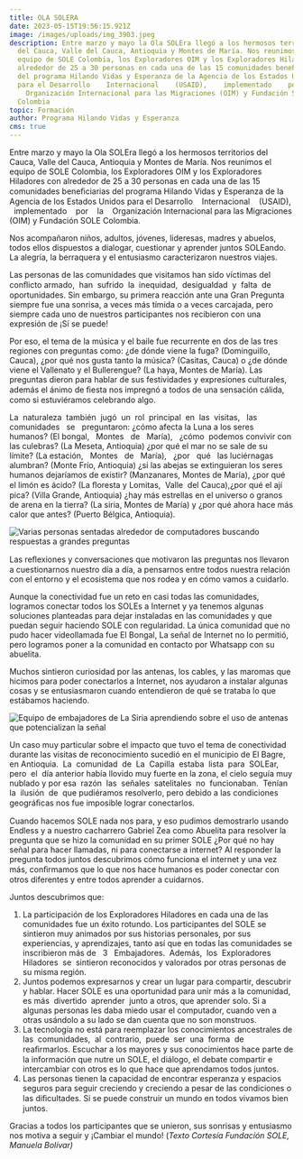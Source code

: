 ```yaml
---
title: OLA SOLERA
date: 2023-05-15T19:56:15.921Z
image: /images/uploads/img_3903.jpeg
description: Entre marzo y mayo la Ola SOLEra llegó a los hermosos territorios
  del Cauca, Valle del Cauca, Antioquia y Montes de María. Nos reunimos el
  equipo de SOLE Colombia, los Exploradores OIM y los Exploradores Hiladores con
  alrededor de 25 a 30 personas en cada una de las 15 comunidades beneﬁciarias
  del programa Hilando Vidas y Esperanza de la Agencia de los Estados Unidos
  para el Desarrollo    Internacional    (USAID),    implementado    por    la 
    Organización Internacional para las Migraciones (OIM) y F﻿undación SOLE
  Colombia
topic: Formación
author: Programa Hilando Vidas y Esperanza
cms: true
---
```

Entre marzo y mayo la Ola SOLEra llegó a los hermosos territorios del Cauca, Valle del Cauca, Antioquia y Montes de María. Nos reunimos el equipo de SOLE Colombia, los Exploradores OIM y los Exploradores Hiladores con alrededor de 25 a 30 personas en cada una de las 15 comunidades beneﬁciarias del programa Hilando Vidas y Esperanza de la Agencia de los Estados Unidos para el Desarrollo    Internacional    (USAID),    implementado    por    la    Organización Internacional para las Migraciones (OIM) y F﻿undación SOLE Colombia.

Nos acompañaron niños, adultos, jóvenes, lideresas, madres y abuelos, todos ellos dispuestos a dialogar, cuestionar y aprender juntos SOLEando. La alegría, la berraquera y el entusiasmo caracterizaron nuestros viajes.

Las personas de las comunidades que visitamos han sido víctimas del conﬂicto armado,  han  sufrido  la  inequidad,  desigualdad  y  falta  de oportunidades. Sin embargo, su primera reacción ante una Gran Pregunta siempre fue una sonrisa, a veces más tímida o a veces carcajada, pero siempre cada uno de nuestros participantes nos recibieron con una expresión de ¡Sí se puede!

Por eso, el tema de la música y el baile fue recurrente en dos de las tres regiones con preguntas como: ¿de dónde viene la fuga? (Dominguillo, Cauca), ¿por qué nos gusta tanto la música? (Casitas, Cauca) o ¿de dónde viene el Vallenato y el Bullerengue? (La haya, Montes de María). Las preguntas dieron para hablar de sus festividades y expresiones culturales, además el ánimo de ﬁesta nos impregnó a todos de una sensación cálida, como si estuviéramos celebrando algo.

La  naturaleza  también  jugó  un  rol  principal  en  las  visitas,   las   comunidades   se   preguntaron: ¿cómo afecta la Luna a los seres humanos? (El bongal,   Montes   de   María),   ¿cómo  podemos convivir con las culebras? (La Meseta, Antioquia) ¿por qué el mar no se sale de su límite? (La estación,   Montes   de   María),   ¿por   qué   las luciérnagas alumbran? (Monte Frío, Antioquia) ¿si las abejas se extinguieran los seres humanos dejaríamos de existir? (Manzanares, Montes de María), ¿por qué el limón es ácido? (La ﬂoresta y Lomitas,  Valle  del Cauca),¿por qué el ají pica? (Villa Grande, Antioquia) ¿hay más estrellas en el universo o granos de arena en la tierra? (La siria, Montes de María) y ¿por qué ahora hace más calor que antes? (Puerto Bélgica, Antioquia). 

![Varias personas sentadas alrededor de computadores buscando respuestas a grandes preguntas](/images/uploads/img_4126.jpeg "Varias personas sentadas alrededor de computadores buscando respuestas a grandes preguntas")

Las reﬂexiones y conversaciones que motivaron las preguntas nos llevaron a cuestionarnos nuestro día a día, a pensarnos entre todos nuestra relación con el entorno y el ecosistema que nos rodea y en cómo vamos a cuidarlo.

Aunque la conectividad fue un reto en casi todas las comunidades, logramos conectar todos los SOLEs a Internet y ya tenemos algunas soluciones planteadas para dejar instaladas en las comunidades y que puedan seguir haciendo SOLE con regularidad. La única comunidad que no pudo hacer videollamada fue El Bongal, La señal de Internet no lo permitió, pero logramos poner a la comunidad en contacto por Whatsapp con su abuelita.

Muchos sintieron curiosidad por las antenas, los cables, y las maromas que hicimos para poder conectarlos a Internet, nos ayudaron a instalar algunas cosas y se entusiasmaron cuando entendieron de qué se trataba lo que estábamos haciendo.

![Equipo de embajadores de La Siria aprendiendo sobre el uso de antenas que potencializan la señal](/images/uploads/img_4161.jpeg "Equipo de embajadores de La Siria aprendiendo sobre el uso de antenas que potencializan la señal")

Un caso muy particular sobre el impacto que tuvo el tema de conectividad durante las visitas de reconocimiento sucedió en el municipio de El Bagre, en Antioquia.  La  comunidad  de  La  Capilla  estaba  lista  para  SOLEar,  pero  el  día anterior había llovido muy fuerte en la zona, el cielo seguía muy nublado y por esa  razón  las  señales  satelitales  no  funcionaban.  Tenían  la  ilusión  de  que pudiéramos resolverlo, pero debido a las condiciones geográﬁcas nos fue imposible lograr conectarlos.

Cuando hacemos SOLE nada nos para, y eso pudimos demostrarlo usando Endless y a nuestro cacharrero Gabriel Zea como Abuelita para resolver la pregunta que se hizo la comunidad en su primer SOLE ¿Por qué no hay señal para hacer llamadas, ni para conectarse a internet? Al responder la pregunta todos juntos descubrimos cómo funciona el internet y una vez más, conﬁrmamos que lo que nos hace humanos es poder conectar con otros diferentes y entre todos aprender a cuidarnos.

Juntos descubrimos que:

1. La participación de los Exploradores Hiladores en cada una de las comunidades fue un éxito rotundo. Los participantes del SOLE se sintieron muy animados por sus historias personales, por sus experiencias, y aprendizajes, tanto así que en todas las comunidades se inscribieron más de   3   Embajadores.  Además,  los  Exploradores  Hiladores  se  sintieron reconocidos y valorados por otras personas de su misma región.
2. Juntos podemos expresarnos y crear un lugar para compartir, descubrir y hablar. Hacer SOLE es una oportunidad para unir más a la comunidad, es más  divertido  aprender  junto a otros, que aprender solo. Si a algunas personas les daba miedo usar el computador, cuando ven a otras usándolo a su lado se dan cuenta que no son monstruos.
3. La tecnología no está para reemplazar los conocimientos ancestrales de las  comunidades,  al  contrario,  puede  ser  una  forma  de  reaﬁrmarlos. Escuchar a los mayores y sus conocimientos hace parte de la información que nutre un SOLE, el diálogo, el debate compartir e intercambiar con otros es lo que hace que aprendamos todos juntos.
4. Las personas tienen la capacidad de encontrar esperanza y espacios seguros para seguir creciendo y creciendo a pesar de las condiciones o las diﬁcultades. Si se puede construir un mundo en todos vivamos bien juntos.

Gracias a todos los participantes que se unieron, sus sonrisas y entusiasmo nos motiva a seguir y ¡Cambiar el mundo! (*Texto Cortesía Fundación SOLE, Manuela Bolívar)*